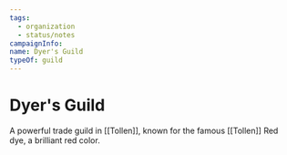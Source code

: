 ```yaml
---
tags:
  - organization
  - status/notes
campaignInfo: 
name: Dyer's Guild
typeOf: guild
---
```

# Dyer's Guild

A powerful trade guild in [[Tollen]], known for the famous [[Tollen]] Red dye, a brilliant red color.